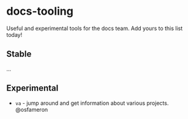 # docs-tooling

Useful and experimental tools for the docs team.
Add yours to this list today!

## Stable

...

## Experimental

 * `va` - jump around and get information about various projects. @osfameron
